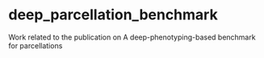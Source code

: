 # deep_parcellation_benchmark
Work related to the publication on A deep-phenotyping-based benchmark for parcellations
